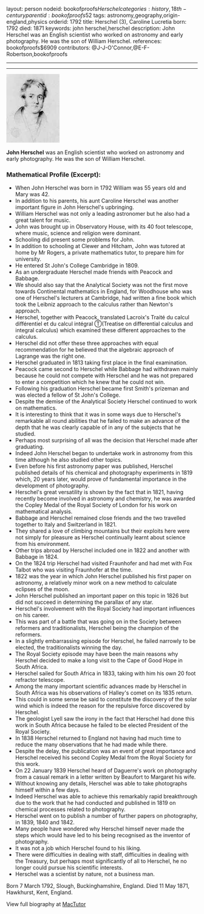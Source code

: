 layout: person
nodeid: bookofproofs$Herschel
categories: history,18th-century
parentid: bookofproofs$52
tags: astronomy,geography,origin-england,physics
orderid: 1792
title: Herschel (3), Caroline Lucretia
born: 1792
died: 1871
keywords: john herschel,herschel
description: John Herschel was an English scientist who worked on astronomy and early photography. He was the son of William Herschel.
references: bookofproofs$6909
contributors: @J-J-O'Connor,@E-F-Robertson,bookofproofs

---



---

![Herschel.jpg](https://github.com/bookofproofs/bookofproofs.github.io/blob/main/_sources/_assets/images/portraits/Herschel.jpg?raw=true)

**John Herschel** was an English scientist who worked on astronomy and early photography. He was the son of William Herschel.

### Mathematical Profile (Excerpt):
* When John Herschel was born in 1792 William was 55 years old and Mary was 42.
* In addition to his parents, his aunt Caroline Herschel was another important figure in John Herschel's upbringing.
* William Herschel was not only a leading astronomer but he also had a great talent for music.
* John was brought up in Observatory House, with its 40 foot telescope, where music, science and religion were dominant.
* Schooling did present some problems for John.
* In addition to schooling at Clewer and Hitcham, John was tutored at home by Mr Rogers, a private mathematics tutor, to prepare him for university.
* He entered St John's College Cambridge in 1809.
* As an undergraduate Herschel made friends with Peacock and Babbage.
* We should also say that the Analytical Society was not the first move towards Continental mathematics in England, for Woodhouse who was one of Herschel's lecturers at Cambridge, had written a fine book which took the Leibniz approach to the calculus rather than Newton's approach.
* Herschel, together with Peacock, translated Lacroix's Traité du calcul différentiel et du calcul intégral Ⓣ(Treatise on differential calculus and integral calculus) which examined these different approaches to the calculus.
* Herschel did not offer these three approaches with equal recommendation for he believed that the algebraic approach of Lagrange was the right one.
* Herschel graduated in 1813 taking first place in the final examination.
* Peacock came second to Herschel while Babbage had withdrawn mainly because he could not compete with Herschel and he was not prepared to enter a competition which he knew that he could not win.
* Following his graduation Herschel became first Smith's prizeman and was elected a fellow of St John's College.
* Despite the demise of the Analytical Society Herschel continued to work on mathematics.
* It is interesting to think that it was in some ways due to Herschel's remarkable all round abilities that he failed to make an advance of the depth that he was clearly capable of in any of the subjects that he studied.
* Perhaps most surprising of all was the decision that Herschel made after graduating.
* Indeed John Herschel began to undertake work in astronomy from this time although he also studied other topics.
* Even before his first astronomy paper was published, Herschel published details of his chemical and photography experiments in 1819 which, 20 years later, would prove of fundamental importance in the development of photography.
* Herschel's great versatility is shown by the fact that in 1821, having recently become involved in astronomy and chemistry, he was awarded the Copley Medal of the Royal Society of London for his work on mathematical analysis.
* Babbage and Herschel remained close friends and the two travelled together to Italy and Switzerland in 1821.
* They shared a love of climbing mountains but their exploits here were not simply for pleasure as Herschel continually learnt about science from his environment.
* Other trips abroad by Herschel included one in 1822 and another with Babbage in 1824.
* On the 1824 trip Herschel had visited Fraunhofer and had met with Fox Talbot who was visiting Fraunhofer at the time.
* 1822 was the year in which John Herschel published his first paper on astronomy, a relatively minor work on a new method to calculate eclipses of the moon.
* John Herschel published an important paper on this topic in 1826 but did not succeed in determining the parallax of any star.
* Herschel's involvement with the Royal Society had important influences on his career.
* This was part of a battle that was going on in the Society between reformers and traditionalists, Herschel being the champion of the reformers.
* In a slightly embarrassing episode for Herschel, he failed narrowly to be elected, the traditionalists winning the day.
* The Royal Society episode may have been the main reasons why Herschel decided to make a long visit to the Cape of Good Hope in South Africa.
* Herschel sailed for South Africa in 1833, taking with him his own 20 foot refractor telescope.
* Among the many important scientific advances made by Herschel in South Africa was his observations of Halley's comet on its 1835 return.
* This could in some sense be said to constitute the discovery of the solar wind which is indeed the reason for the repulsive force discovered by Herschel.
* The geologist Lyell saw the irony in the fact that Herschel had done this work in South Africa because he failed to be elected President of the Royal Society.
* In 1838 Herschel returned to England not having had much time to reduce the many observations that he had made while there.
* Despite the delay, the publication was an event of great importance and Herschel received his second Copley Medal from the Royal Society for this work.
* On 22 January 1839 Herschel heard of Daguerre's work on photography from a casual remark in a letter written by Beaufort to Margaret his wife.
* Without knowing any details, Herschel was able to take photographs himself within a few days.
* Indeed Herschel was able to achieve this remarkably rapid breakthrough due to the work that he had conducted and published in 1819 on chemical processes related to photography.
* Herschel went on to publish a number of further papers on photography, in 1839, 1840 and 1842.
* Many people have wondered why Herschel himself never made the steps which would have led to his being recognised as the inventor of photography.
* It was not a job which Herschel found to his liking.
* There were difficulties in dealing with staff, difficulties in dealing with the Treasury, but perhaps most significantly of all to Herschel, he no longer could pursue his scientific interests.
* Herschel was a scientist by nature, not a business man.

Born 7 March 1792, Slough, Buckinghamshire, England. Died 11 May 1871, Hawkhurst, Kent, England.

View full biography at [MacTutor](https://mathshistory.st-andrews.ac.uk/Biographies/Herschel/)
